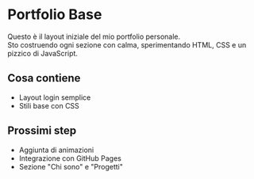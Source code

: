 # Portfolio Base

Questo è il layout iniziale del mio portfolio personale.  
Sto costruendo ogni sezione con calma, sperimentando HTML, CSS e un pizzico di JavaScript.

## Cosa contiene
- Layout login semplice
- Stili base con CSS


## Prossimi step
- Aggiunta di animazioni
- Integrazione con GitHub Pages
- Sezione "Chi sono" e "Progetti"
